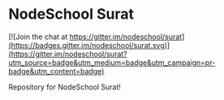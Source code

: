 # NodeSchool Surat

[![Join the chat at https://gitter.im/nodeschool/surat](https://badges.gitter.im/nodeschool/surat.svg)](https://gitter.im/nodeschool/surat?utm_source=badge&utm_medium=badge&utm_campaign=pr-badge&utm_content=badge)

Repository for NodeSchool Surat!
